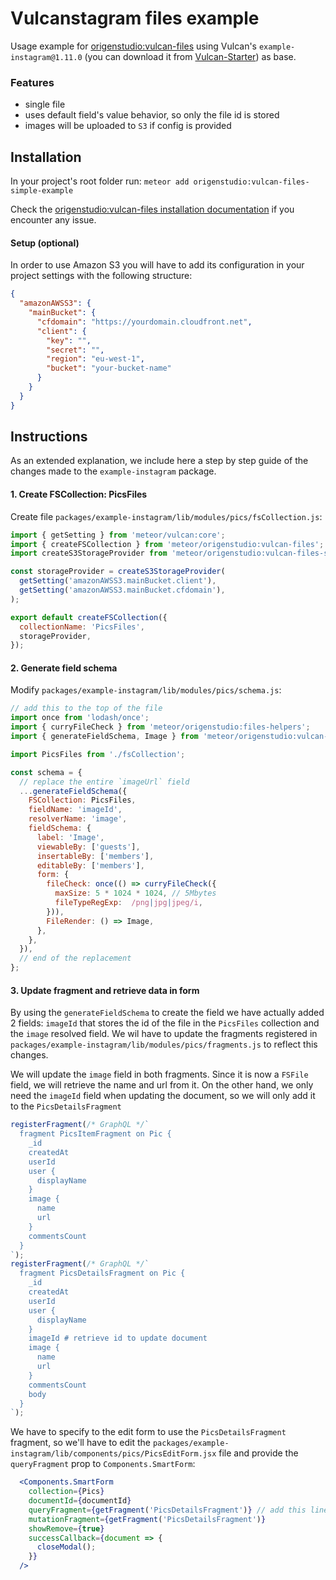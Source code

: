 # Vulcanstagram files example

Usage example for [origenstudio:vulcan-files](https://github.com/OrigenStudio/vulcan-files) using Vulcan's `example-instagram@1.11.0` (you can download it from [Vulcan-Starter](https://github.com/VulcanJS/Vulcan-Starter)) as base.

### Features

- single file
- uses default field's value behavior, so only the file id is stored
- images will be uploaded to `S3` if config is provided

## Installation

In your project's root folder run:
`meteor add origenstudio:vulcan-files-simple-example`

Check the [origenstudio:vulcan-files installation documentation](https://github.com/OrigenStudio/vulcan-files#1-installation) if you encounter any issue.

#### Setup (optional)

In order to use Amazon S3 you will have to add its configuration in your project settings with the following structure:

```json
{
  "amazonAWSS3": {
    "mainBucket": {
      "cfdomain": "https://yourdomain.cloudfront.net",
      "client": {
        "key": "",
        "secret": "",
        "region": "eu-west-1",
        "bucket": "your-bucket-name"
      }
    }
  }
}
```

## Instructions

As an extended explanation, we include here a step by step guide of the changes made to the `example-instagram` package.

#### 1. Create FSCollection: PicsFiles

Create file `packages/example-instagram/lib/modules/pics/fsCollection.js`:

```js
import { getSetting } from 'meteor/vulcan:core';
import { createFSCollection } from 'meteor/origenstudio:vulcan-files';
import createS3StorageProvider from 'meteor/origenstudio:vulcan-files-s3';

const storageProvider = createS3StorageProvider(
  getSetting('amazonAWSS3.mainBucket.client'),
  getSetting('amazonAWSS3.mainBucket.cfdomain'),
);

export default createFSCollection({
  collectionName: 'PicsFiles',
  storageProvider,
});

```

#### 2. Generate field schema

Modify `packages/example-instagram/lib/modules/pics/schema.js`:

```js
// add this to the top of the file
import once from 'lodash/once';
import { curryFileCheck } from 'meteor/origenstudio:files-helpers';
import { generateFieldSchema, Image } from 'meteor/origenstudio:vulcan-files';

import PicsFiles from './fsCollection';

const schema = {
  // replace the entire `imageUrl` field
  ...generateFieldSchema({
    FSCollection: PicsFiles,
    fieldName: 'imageId',
    resolverName: 'image',
    fieldSchema: {
      label: 'Image',
      viewableBy: ['guests'],
      insertableBy: ['members'],
      editableBy: ['members'],
      form: {
        fileCheck: once(() => curryFileCheck({
          maxSize: 5 * 1024 * 1024, // 5Mbytes
          fileTypeRegExp:  /png|jpg|jpeg/i,
        })),
        FileRender: () => Image,
      },
    },
  }),
  // end of the replacement
};

```

#### 3. Update fragment and retrieve data in form

By using the `generateFieldSchema` to create the field we have actually added 2 fields: `imageId` that stores the id of the file in the `PicsFiles` collection and the `image` resolved field. We wil have to update the fragments registered in `packages/example-instagram/lib/modules/pics/fragments.js` to reflect this changes.

We will update the `image` field in both fragments. Since it is now a `FSFile` field, we will retrieve the name and url from it. On the other hand, we only need the `imageId` field when updating the document, so we will only add it to the `PicsDetailsFragment`

```js
registerFragment(/* GraphQL */`
  fragment PicsItemFragment on Pic {
    _id
    createdAt
    userId
    user {
      displayName
    }
    image {
      name
      url
    }
    commentsCount
  }
`);
registerFragment(/* GraphQL */`
  fragment PicsDetailsFragment on Pic {
    _id
    createdAt
    userId
    user {
      displayName
    }
    imageId # retrieve id to update document
    image {
      name
      url
    }
    commentsCount
    body
  }
`);
```

We have to specify to the edit form to use the `PicsDetailsFragment` fragment, so we'll have to edit the `packages/example-instagram/lib/components/pics/PicsEditForm.jsx` file and provide the `queryFragment` prop to `Components.SmartForm`:

```jsx
  <Components.SmartForm 
    collection={Pics}
    documentId={documentId}
    queryFragment={getFragment('PicsDetailsFragment')} // add this line
    mutationFragment={getFragment('PicsDetailsFragment')}
    showRemove={true}
    successCallback={document => {
      closeModal();
    }}
  />
```
